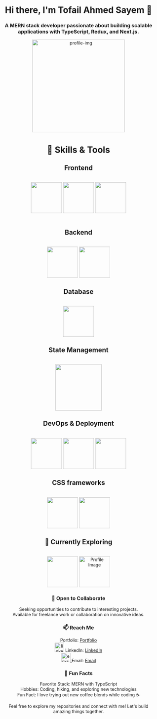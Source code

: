 <div align="center">
  <h1>Hi there, I'm Tofail Ahmed Sayem 👋</h1>
  <h3>A MERN stack developer passionate about building scalable applications with TypeScript, Redux, and Next.js.</h3>
  
 <a href="https://ibb.co/SB83Rhy"><img src="https://i.ibb.co/Pgn6w7j/profile-img.jpg" alt="profile-img" border="0" width="300" height="auto" /></a>



  <h1>🚀 Skills & Tools</h1>
  <div>
    <h2>Frontend</h2><br>
    <img src="https://github.com/tofail-ahmed/tofail-ahmed/assets/118469390/a05eefab-72c1-44b1-99f6-3ad85477e0c8"  width="100"/>
<img src="https://github.com/tofail-ahmed/tofail-ahmed/assets/118469390/ff2b738d-28f6-45fe-a831-bb5dbee4d7f7"  width="100"/>
<img src="https://assets.vercel.com/image/upload/v1662130559/nextjs/Icon_light_background.png"  width="100"/><br>
<br>
    <h2>Backend</h2><br> <img src="https://github.com/tofail-ahmed/tofail-ahmed/assets/118469390/bee418c4-9f73-4541-bc77-e5b607f763e9"  width="100"/>
     <img src="https://ajeetchaulagain.com/static/7cb4af597964b0911fe71cb2f8148d64/87351/express-js.png"  width="100"/>
<br>
    <h2>Database</h2><br> <img src="https://seeklogo.com/images/M/mongodb-logo-D13D67C930-seeklogo.com.png"  width="100"/>
    
<br>
    <h2>State Management</h2><br> <img src="https://miro.medium.com/v2/resize:fit:500/1*tOI6UC5EaS2fPItCesI-AQ.png"  width="150"/>
    
<br>
    <h2>DevOps & Deployment</h2><br> <img src="https://karmanivero.us/assets/images/logo-vercel.png"  width="100"/>
    <img src="https://www.svgrepo.com/show/331424/heroku.svg"  width="100"/>
    <img src="https://static-00.iconduck.com/assets.00/aws-icon-512x512-hniukvcn.png"  width="100"/>
    
<br>
    <h2>CSS frameworks</h2><br> 
    <img src="https://files.raycast.com/nwt9ncojkvwmjfkaada8upafvpnu"  width="100"/>
    <img src="https://icon-library.com/images/bootstrap-icon-png/bootstrap-icon-png-11.jpg"  width="100"/>
    
<br>
   
    
   <h2>🌱 Currently Exploring</h2><br>
 <img src="https://futuresolutionsonline.co.uk/wp-content/uploads/2023/04/mySQL-logo.png"  width="100"/>
 <img src="https://i.imgur.com/Kqxbl5Q.png" alt="Profile Image" width="100" border-radius="50%">
     <br> 



   
  </div>

  
   
 

  
  <h3>🤝 Open to Collaborate</h3>
  <p>
    Seeking opportunities to contribute to interesting projects. <br>
    Available for freelance work or collaboration on innovative ideas.
  </p>

  <h3>📫 Reach Me</h3>
  <p>

Portfolio: <a href="https://tofailahmedportfolio.netlify.app/">Portfolio</a> <br>
  <a href="https://imgbb.com/"><img src="https://i.ibb.co/M7KPkB9/linkedinpng.png" alt="linkedinpng" border="0"  width="30" height="auto"/></a> LinkedIn: <a href="https://www.linkedin.com/in/tofail-ahmed-130993192/">LinkedIn</a> <br>
<a href="https://ibb.co/ZxvhMCJ"><img src="https://i.ibb.co/ZxvhMCJ/email.png" alt="email" border="0" width="30" height="auto" /> </a>Email: [Email](mailto:atofail50@gmail.com)

  </p>

  <h3>🌟 Fun Facts</h3>
  <p>
    Favorite Stack: MERN with TypeScript <br>
    Hobbies: Coding, hiking, and exploring new technologies <br>
    Fun Fact: I love trying out new coffee blends while coding ☕️
  </p>

  <p>Feel free to explore my repositories and connect with me! Let's build amazing things together.</p>
</div>
